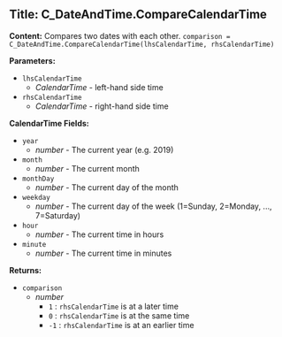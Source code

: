 ## Title: C_DateAndTime.CompareCalendarTime

**Content:**
Compares two dates with each other.
`comparison = C_DateAndTime.CompareCalendarTime(lhsCalendarTime, rhsCalendarTime)`

**Parameters:**
- `lhsCalendarTime`
  - *CalendarTime* - left-hand side time
- `rhsCalendarTime`
  - *CalendarTime* - right-hand side time

**CalendarTime Fields:**
- `year`
  - *number* - The current year (e.g. 2019)
- `month`
  - *number* - The current month
- `monthDay`
  - *number* - The current day of the month
- `weekday`
  - *number* - The current day of the week (1=Sunday, 2=Monday, ..., 7=Saturday)
- `hour`
  - *number* - The current time in hours
- `minute`
  - *number* - The current time in minutes

**Returns:**
- `comparison`
  - *number*
    - `1` : `rhsCalendarTime` is at a later time
    - `0` : `rhsCalendarTime` is at the same time
    - `-1` : `rhsCalendarTime` is at an earlier time